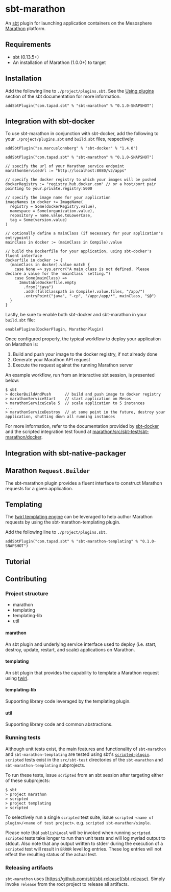 # sbt-marathon
An [sbt](http://scala-sbt.org) plugin for launching application containers on the Mesosphere [Marathon](https://mesosphere.github.io/marathon) platform.

## Requirements
- sbt (0.13.5+)
- An installation of Marathon (1.0.0+) to target

## Installation
Add the following line to `./project/plugins.sbt`. See the [Using plugins](http://www.scala-sbt.org/release/docs/Using-Plugins.html) section of the sbt documentation for more information.

```
addSbtPlugin("com.tapad.sbt" % "sbt-marathon" % "0.1.0-SNAPSHOT")
```

## Integration with sbt-docker
To use sbt-marathon in conjunction with sbt-docker, add the following to your `./project/plugins.sbt` and `build.sbt` files, respectively:

```
addSbtPlugin("se.marcuslonnberg" % "sbt-docker" % "1.4.0")

addSbtPlugin("com.tapad.sbt" % "sbt-marathon" % "0.1.0-SNAPSHOT")
```

```
// specify the url of your Marathon service endpoint
marathonServiceUrl := "http://localhost:8080/v2/apps"

// specify the docker registry to which your images will be pushed
dockerRegistry := "registry.hub.docker.com" // or a host/port pair pointing to your.private.registry:5000

// specify the image name for your application
imageNames in docker += ImageName(
  registry = Some(dockerRegistry.value),
  namespace = Some(organization.value),
  repository = name.value.toLowerCase,
  tag = Some(version.value)
)

// optionally define a mainClass (if necessary for your application's entrypoint)
mainClass in docker := (mainClass in Compile).value

// build the Dockerfile for your application, using sbt-docker's fluent interface
dockerfile in docker := {
  (mainClass in docker).value match {
    case None => sys.error("A main class is not defined. Please declare a value for the `mainClass` setting.")
    case Some(mainClass) =>
      ImmutableDockerfile.empty
        .from("java")
        .add((fullClasspath in Compile).value.files, "/app/")
        .entryPoint("java", "-cp", "/app:/app/*", mainClass, "$@")
  }
}
```

Lastly, be sure to enable both sbt-docker and sbt-marathon in your `build.sbt` file:

```
enablePlugins(DockerPlugin, MarathonPlugin)
```

Once configured properly, the typical workflow to deploy your application on Marathon is:

1.  Build and push your image to the docker registry, if not already done
2.  Generate your Marathon API request
3.  Execute the request against the running Marathon server

An example workflow, run from an interactive sbt session, is presented below:
```
$ sbt
> dockerBuildAndPush      // build and push image to docker registry
> marathonServiceStart    // start application on Mesos
> marathonServiceScale 5  // scale application to 5 instances
...
> marathonServiceDestroy  // at some point in the future, destroy your application, shutting down all running instances
```

For more information, refer to the documentation provided by [sbt-docker](https://github.com/marcuslonnberg/sbt-docker) and the scripted integration test found at [marathon/src/sbt-test/sbt-marathon/docker](marathon/src/sbt-test/sbt-marathon/docker).

## Integration with sbt-native-packager

## Marathon `Request.Builder`
The sbt-marathon plugin provides a fluent interface to construct Marathon requests for a given application.

## Templating
The [twirl templating engine](https://github.com/playframework/twirl) can be leveraged to help author Marathon requests by using the sbt-marathon-templating plugin.

Add the following line to `./project/plugins.sbt`.

```
addSbtPlugin("com.tapad.sbt" % "sbt-marathon-templating" % "0.1.0-SNAPSHOT")
```

## Tutorial

## Contributing

### Project structure
- marathon
- templating
- templating-lib
- util

#### marathon
An sbt plugin and underlying service interface used to deploy (i.e. start, destroy, update, restart, and scale) applications on Marathon.

#### templating
An sbt plugin that provides the capability to template a Marathon request using [twirl](https://github.com/playframework/twirl).

#### templating-lib
Supporting library code leveraged by the templating plugin.

#### util
Supporting library code and common abstractions.

### Running tests
Although unit tests exist, the main features and functionality of `sbt-marathon` and `sbt-marathon-templating` are tested using sbt's [`scripted-plugin`](https://github.com/sbt/sbt/tree/0.13/scripted). `scripted` tests exist in the `src/sbt-test` directories of the `sbt-marathon` and `sbt-marathon-templating` subprojects.

To run these tests, issue `scripted` from an sbt session after targeting either of these subprojects:

```
$ sbt
> project marathon
> scripted
> project templating
> scripted
```

To selectively run a single `scripted` test suite, issue `scripted <name of plugin>/<name of test project>`. e.g. `scripted sbt-marathon/simple`.

Please note that `publishLocal` will be invoked when running `scripted`. `scripted` tests take longer to run than unit tests and will log myriad output to stdout. Also note that any output written to stderr during the execution of a `scripted` test will result in `ERROR` level log entries. These log entries will not effect the resulting status of the actual test.

### Releasing artifacts
`sbt-marathon` uses [https://github.com/sbt/sbt-release](sbt-release). Simply invoke `release` from the root project to release all artifacts.
